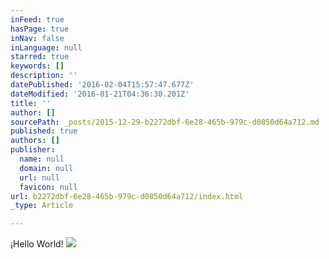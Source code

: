 ```yaml
---
inFeed: true
hasPage: true
inNav: false
inLanguage: null
starred: true
keywords: []
description: ''
datePublished: '2016-02-04T15:57:47.677Z'
dateModified: '2016-01-21T04:36:30.201Z'
title: ''
author: []
sourcePath: _posts/2015-12-29-b2272dbf-6e28-465b-979c-d0850d64a712.md
published: true
authors: []
publisher:
  name: null
  domain: null
  url: null
  favicon: null
url: b2272dbf-6e28-465b-979c-d0850d64a712/index.html
_type: Article

---
```

¡Hello World!
![](https://the-grid-user-content.s3-us-west-2.amazonaws.com/f0732da3-3c60-44b7-a804-ebf9ebba417d.jpg)